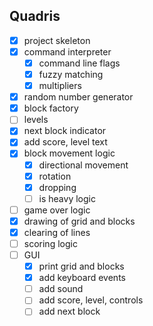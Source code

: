 ## Quadris

- [x] project skeleton
- [x] command interpreter
    - [x] command line flags
    - [x] fuzzy matching
    - [x] multipliers
- [x] random number generator
- [x] block factory
- [ ] levels
- [x] next block indicator
- [x] add score, level text
- [x] block movement logic
    - [x] directional movement
    - [x] rotation
    - [x] dropping
    - [ ] is heavy logic
- [ ] game over logic
- [x] drawing of grid and blocks
- [x] clearing of lines
- [ ] scoring logic
- [ ] GUI
    - [x] print grid and blocks
    - [x] add keyboard events
    - [ ] add sound
    - [ ] add score, level, controls
    - [ ] add next block
